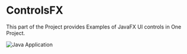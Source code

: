 # ControlsFX
 This part of the Project provides Examples of JavaFX UI controls in One Project.

 ![Java Application](https://github.com/DEV-A7med/controlsFX/blob/master/Assets/Controls-FX.png "Controls-FX Screenshot")